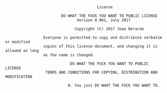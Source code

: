                                              License

                             DO WHAT THE FUCK YOU WANT TO PUBLIC LICENSE
                                    Version 0.001, July 2017

                                   Copyright (C) 2017 Joao Berardo

                     Everyone is permitted to copy and distribute verbatim or modified
                     copies of this license document, and changing it is allowed as long
                     as the name is changed.

                                 DO WHAT THE FUCK YOU WANT TO PUBLIC LICENSE
                      TERMS AND CONDITIONS FOR COPYING, DISTRIBUTION AND MODIFICATION

                                0. You just DO WHAT THE FUCK YOU WANT TO.
